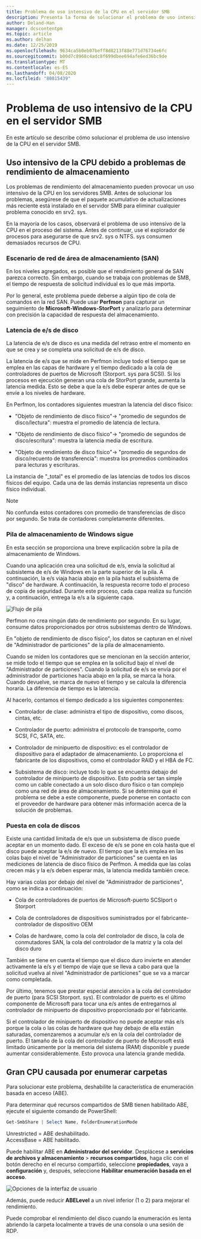 ```yaml
---
title: Problema de uso intensivo de la CPU en el servidor SMB
description: Presenta la forma de solucionar el problema de uso intensivo de la CPU en el servidor SMB.
author: Deland-Han
manager: dcscontentpm
ms.topic: article
ms.author: delhan
ms.date: 12/25/2019
ms.openlocfilehash: 9634ca5b0eb07beff8d8213f88e771d76734e6fc
ms.sourcegitcommit: b00d7c8968c4adc8f699dbee694afe6ed36bc9de
ms.translationtype: MT
ms.contentlocale: es-ES
ms.lasthandoff: 04/08/2020
ms.locfileid: "80815439"
---
```

# <a name="high-cpu-usage-issue-on-the-smb-server"></a>Problema de uso intensivo de la CPU en el servidor SMB

En este artículo se describe cómo solucionar el problema de uso intensivo de la CPU en el servidor SMB.

## <a name="high-cpu-usage-because-of-storage-performance-issues"></a>Uso intensivo de la CPU debido a problemas de rendimiento de almacenamiento

Los problemas de rendimiento del almacenamiento pueden provocar un uso intensivo de la CPU en los servidores SMB. Antes de solucionar los problemas, asegúrese de que el paquete acumulativo de actualizaciones más reciente está instalado en el servidor SMB para eliminar cualquier problema conocido en srv2. sys.

En la mayoría de los casos, observará el problema de uso intensivo de la CPU en el proceso del sistema. Antes de continuar, use el explorador de procesos para asegurarse de que srv2. sys o NTFS. sys consumen demasiados recursos de CPU.

### <a name="storage-area-network-san-scenario"></a>Escenario de red de área de almacenamiento (SAN)

En los niveles agregados, es posible que el rendimiento general de SAN parezca correcto. Sin embargo, cuando se trabaja con problemas de SMB, el tiempo de respuesta de solicitud individual es lo que más importa.

Por lo general, este problema puede deberse a algún tipo de cola de comandos en la red SAN. Puede usar **Perfmon** para capturar un seguimiento de **Microsoft-Windows-StorPort** y analizarlo para determinar con precisión la capacidad de respuesta del almacenamiento.

### <a name="disk-io-latency"></a>Latencia de e/s de disco

La latencia de e/s de disco es una medida del retraso entre el momento en que se crea y se completa una solicitud de e/s de disco.

La latencia de e/s que se mide en Perfmon incluye todo el tiempo que se emplea en las capas de hardware y el tiempo dedicado a la cola de controladores de puertos de Microsoft (Storport. sys para SCSI). Si los procesos en ejecución generan una cola de StorPort grande, aumenta la latencia medida. Esto se debe a que la e/s debe esperar antes de que se envíe a los niveles de hardware.

En Perfmon, los contadores siguientes muestran la latencia del disco físico:

- "Objeto de rendimiento de disco físico"-\> "promedio de segundos de disco/lectura": muestra el promedio de latencia de lectura.

- "Objeto de rendimiento de disco físico"-\> "promedio de segundos de disco/escritura": muestra la latencia media de escritura.

- "Objeto de rendimiento de disco físico"-\> "promedio de segundos de disco/recuento de transferencia": muestra los promedios combinados para lecturas y escrituras.

La instancia de "\_total" es el promedio de las latencias de todos los discos físicos del equipo. Cada una de las demás instancias representa un disco físico individual.

> [!NOTE]
> No confunda estos contadores con promedio de transferencias de disco por segundo. Se trata de contadores completamente diferentes.

### <a name="windows-storage-stack-follows"></a>Pila de almacenamiento de Windows sigue

En esta sección se proporciona una breve explicación sobre la pila de almacenamiento de Windows.

Cuando una aplicación crea una solicitud de e/s, envía la solicitud al subsistema de e/s de Windows en la parte superior de la pila. A continuación, la e/s viaja hacia abajo en la pila hasta el subsistema de "disco" de hardware. A continuación, la respuesta recorre todo el proceso de copia de seguridad. Durante este proceso, cada capa realiza su función y, a continuación, entrega la e/s a la siguiente capa.

![Flujo de pila](media/high-cpu-usage-issue-on-smb-server-1.png)

Perfmon no crea ningún dato de rendimiento por segundo. En su lugar, consume datos proporcionados por otros subsistemas dentro de Windows.

En "objeto de rendimiento de disco físico", los datos se capturan en el nivel de "Administrador de particiones" de la pila de almacenamiento.

Cuando se miden los contadores que se mencionan en la sección anterior, se mide todo el tiempo que se emplea en la solicitud bajo el nivel de "Administrador de particiones". Cuando la solicitud de e/s se envía por el administrador de particiones hacia abajo en la pila, se marca la hora. Cuando devuelve, se marca de nuevo el tiempo y se calcula la diferencia horaria. La diferencia de tiempo es la latencia.

Al hacerlo, contamos el tiempo dedicado a los siguientes componentes:

- Controlador de clase: administra el tipo de dispositivo, como discos, cintas, etc.

- Controlador de puerto: administra el protocolo de transporte, como SCSI, FC, SATA, etc.

- Controlador de minipuerto de dispositivo: es el controlador de dispositivo para el adaptador de almacenamiento. Lo proporciona el fabricante de los dispositivos, como el controlador RAID y el HBA de FC.

- Subsistema de disco: incluye todo lo que se encuentra debajo del controlador de minipuerto de dispositivo. Esto podría ser tan simple como un cable conectado a un solo disco duro físico o tan complejo como una red de área de almacenamiento. Si se determina que el problema se debe a este componente, puede ponerse en contacto con el proveedor de hardware para obtener más información acerca de la solución de problemas.

### <a name="disk-queuing"></a>Puesta en cola de discos

Existe una cantidad limitada de e/s que un subsistema de disco puede aceptar en un momento dado. El exceso de e/s se pone en cola hasta que el disco puede aceptar la e/s de nuevo. El tiempo que la e/s emplea en las colas bajo el nivel de "Administrador de particiones" se cuenta en las mediciones de latencia de disco físico de Perfmon. A medida que las colas crecen más y la e/s deben esperar más, la latencia medida también crece.

Hay varias colas por debajo del nivel de "Administrador de particiones", como se indica a continuación:

- Cola de controladores de puertos de Microsoft-puerto SCSIport o Storport

- Cola de controladores de dispositivos suministrados por el fabricante-controlador de dispositivo OEM

- Colas de hardware, como la cola del controlador de disco, la cola de conmutadores SAN, la cola del controlador de la matriz y la cola del disco duro

También se tiene en cuenta el tiempo que el disco duro invierte en atender activamente la e/s y el tiempo de viaje que se lleva a cabo para que la solicitud vuelva al nivel "Administrador de particiones" que se va a marcar como completada.

Por último, tenemos que prestar especial atención a la cola del controlador de puerto (para SCSI Storport. sys). El controlador de puerto es el último componente de Microsoft para tocar una e/s antes de entregarnos al controlador de minipuerto de dispositivo proporcionado por el fabricante.

Si el controlador de minipuerto de dispositivo no puede aceptar más e/s porque la cola o las colas de hardware que hay debajo de ella están saturadas, comenzaremos a acumular e/s en la cola del controlador de puerto. El tamaño de la cola del controlador de puerto de Microsoft está limitado únicamente por la memoria del sistema (RAM) disponible y puede aumentar considerablemente. Esto provoca una latencia grande medida.

## <a name="high-cpu-caused-by-enumerating-folders"></a>Gran CPU causada por enumerar carpetas 

Para solucionar este problema, deshabilite la característica de enumeración basada en acceso (ABE).

Para determinar qué recursos compartidos de SMB tienen habilitado ABE, ejecute el siguiente comando de PowerShell:

```PowerShell
Get-SmbShare | Select Name, FolderEnumerationMode
```

Unrestricted = ABE deshabilitado. <br />
AccessBase = ABE habilitado.


Puede habilitar ABE en **Administrador del servidor**. Desplácese a **servicios de archivos y almacenamiento** > **recursos compartidos**, haga clic con el botón derecho en el recurso compartido, seleccione **propiedades**, vaya a **configuración** y, después, seleccione **Habilitar enumeración basada en el acceso**.

![Opciones de la interfaz de usuario](media/high-cpu-usage-issue-on-smb-server-2.png)

Además, puede reducir **ABELevel** a un nivel inferior (1 o 2) para mejorar el rendimiento.

Puede comprobar el rendimiento del disco cuando la enumeración es lenta abriendo la carpeta localmente a través de una consola o una sesión de RDP.
